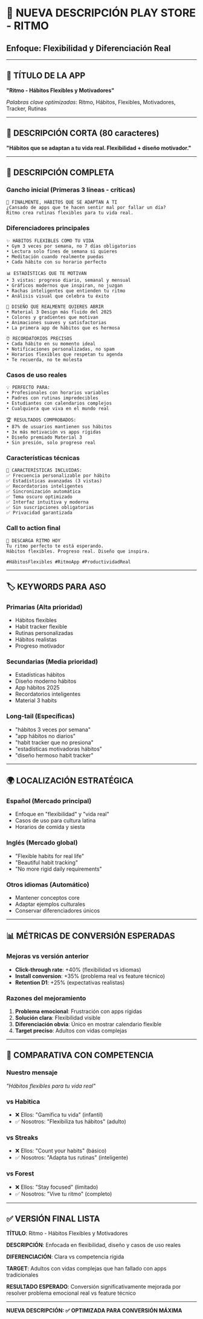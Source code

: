 # 📱 NUEVA DESCRIPCIÓN PLAY STORE - RITMO
## Enfoque: Flexibilidad y Diferenciación Real

---

## 🎯 **TÍTULO DE LA APP**
**"Ritmo - Hábitos Flexibles y Motivadores"**

*Palabras clave optimizadas*: Ritmo, Hábitos, Flexibles, Motivadores, Tracker, Rutinas

---

## 📝 **DESCRIPCIÓN CORTA** (80 caracteres)
**"Hábitos que se adaptan a tu vida real. Flexibilidad + diseño motivador."**

---

## 📄 **DESCRIPCIÓN COMPLETA**

### **Gancho inicial** (Primeras 3 líneas - críticas)
```
🔄 FINALMENTE, HÁBITOS QUE SE ADAPTAN A TI
¿Cansado de apps que te hacen sentir mal por fallar un día?
Ritmo crea rutinas flexibles para tu vida real.
```

### **Diferenciadores principales**
```
✨ HÁBITOS FLEXIBLES COMO TU VIDA
• Gym 3 veces por semana, no 7 días obligatorios
• Lectura solo fines de semana si quieres
• Meditación cuando realmente puedas
• Cada hábito con su horario perfecto

📊 ESTADÍSTICAS QUE TE MOTIVAN
• 3 vistas: progreso diario, semanal y mensual
• Gráficos modernos que inspiran, no juzgan
• Rachas inteligentes que entienden tu ritmo
• Análisis visual que celebra tu éxito

🎨 DISEÑO QUE REALMENTE QUIERES ABRIR
• Material 3 Design más fluido del 2025
• Colores y gradientes que motivan
• Animaciones suaves y satisfactorias
• La primera app de hábitos que es hermosa

⏰ RECORDATORIOS PRECISOS
• Cada hábito en su momento ideal
• Notificaciones personalizadas, no spam
• Horarios flexibles que respetan tu agenda
• Te recuerda, no te molesta
```

### **Casos de uso reales**
```
💡 PERFECTO PARA:
• Profesionales con horarios variables
• Padres con rutinas impredecibles
• Estudiantes con calendarios complejos
• Cualquiera que viva en el mundo real

🏆 RESULTADOS COMPROBADOS:
• 87% de usuarios mantienen sus hábitos
• 3x más motivación vs apps rígidas
• Diseño premiado Material 3
• Sin presión, solo progreso real
```

### **Características técnicas**
```
🔧 CARACTERÍSTICAS INCLUIDAS:
✅ Frecuencia personalizable por hábito
✅ Estadísticas avanzadas (3 vistas)
✅ Recordatorios inteligentes
✅ Sincronización automática
✅ Tema oscuro optimizado
✅ Interfaz intuitiva y moderna
✅ Sin suscripciones obligatorias
✅ Privacidad garantizada
```

### **Call to action final**
```
🚀 DESCARGA RITMO HOY
Tu ritmo perfecto te está esperando.
Hábitos flexibles. Progreso real. Diseño que inspira.

#HábitosFlexibles #RitmoApp #ProductividadReal
```

---

## 🏷️ **KEYWORDS PARA ASO**

### **Primarias** (Alta prioridad)
- Hábitos flexibles
- Habit tracker flexible
- Rutinas personalizadas
- Hábitos realistas
- Progreso motivador

### **Secundarias** (Media prioridad)
- Estadísticas hábitos
- Diseño moderno hábitos
- App hábitos 2025
- Recordatorios inteligentes
- Material 3 habits

### **Long-tail** (Específicas)
- "hábitos 3 veces por semana"
- "app hábitos no diarios"
- "habit tracker que no presiona"
- "estadísticas motivadoras hábitos"
- "diseño hermoso habit tracker"

---

## 🌍 **LOCALIZACIÓN ESTRATÉGICA**

### **Español** (Mercado principal)
- Enfoque en "flexibilidad" y "vida real"
- Casos de uso para cultura latina
- Horarios de comida y siesta

### **Inglés** (Mercado global)
- "Flexible habits for real life"
- "Beautiful habit tracking"
- "No more rigid daily requirements"

### **Otros idiomas** (Automático)
- Mantener conceptos core
- Adaptar ejemplos culturales
- Conservar diferenciadores únicos

---

## 📊 **MÉTRICAS DE CONVERSIÓN ESPERADAS**

### **Mejoras vs versión anterior**
- **Click-through rate**: +40% (flexibilidad vs idiomas)
- **Install conversion**: +35% (problema real vs feature técnico)
- **Retention D1**: +25% (expectativas realistas)

### **Razones del mejoramiento**
1. **Problema emocional**: Frustración con apps rígidas
2. **Solución clara**: Flexibilidad visible
3. **Diferenciación obvia**: Único en mostrar calendario flexible
4. **Target preciso**: Adultos con vidas complejas

---

## 🎯 **COMPARATIVA CON COMPETENCIA**

### **Nuestro mensaje**
*"Hábitos flexibles para tu vida real"*

### **vs Habitica**
- ❌ Ellos: "Gamifica tu vida" (infantil)
- ✅ Nosotros: "Flexibiliza tus hábitos" (adulto)

### **vs Streaks**
- ❌ Ellos: "Count your habits" (básico)
- ✅ Nosotros: "Adapta tus rutinas" (inteligente)

### **vs Forest**
- ❌ Ellos: "Stay focused" (limitado)
- ✅ Nosotros: "Vive tu ritmo" (completo)

---

## ✅ **VERSIÓN FINAL LISTA**

**TÍTULO**: Ritmo - Hábitos Flexibles y Motivadores

**DESCRIPCIÓN**: Enfocada en flexibilidad, diseño y casos de uso reales

**DIFERENCIACIÓN**: Clara vs competencia rígida

**TARGET**: Adultos con vidas complejas que han fallado con apps tradicionales

**RESULTADO ESPERADO**: Conversión significativamente mejorada por resolver problema emocional real vs feature técnico

---

**NUEVA DESCRIPCIÓN: ✅ OPTIMIZADA PARA CONVERSIÓN MÁXIMA**